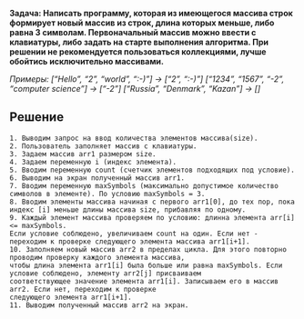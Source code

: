 **Задача: Написать программу, которая из имеющегося массива строк формирует новый массив из строк, длина которых меньше, либо равна 3 символам. Первоначальный массив можно ввести с клавиатуры, либо задать на старте выполнения алгоритма. При решении не рекомендуется пользоваться коллекциями, лучше обойтись исключительно массивами.**

*Примеры: [“Hello”, “2”, “world”, “:-)”] → [“2”, “:-)”] [“1234”, “1567”, “-2”, “computer science”] → [“-2”] [“Russia”, “Denmark”, “Kazan”] → []*

## Решение


    1. Выводим запрос на ввод количества элементов массива(size).
    2. Пользователь заполняет массив с клавиатуры.
    3. Задаем массив arr1 размером size.
    4. Задаем переменную i (индекс элемента).
    5. Вводим переменную count (счетчик элементов подходящих под условие).
    6. Выводим на экран полученный массив arr1.
    7. Вводим переменную maxSymbols (максимально допустимое количество символов в элементе). По условию maxSymbols = 3.
    8. Вводим элементы массива начиная с первого arr1[0], до тех пор, пока индекс [i] меньше длины массива size, прибавляя по одному.
    9. Каждый элемент массива проверяем по условию: длинна элемента arr[i] <= maxSymbols. 
    Если условие соблюдено, увеличиваем count на один. Если нет - переходим к проверке следующего элемента массива arr1[i+1].
    10. Заполняем новый массив arr2 в пределах цикла. Для этого повторно проводим проверку каждого элемента массива, 
    чтобы длина элемента arr1[i] была больше или равна maxSymbols. Если условие соблюдено, элементу arr2[j] присваиваем 
    соответствующее значение элемента arr1[i]. Записываем его в массив arr2. Если нет, переходим к проверке 
    следующего элемента arr1[i+1].
    11. Выводим полученный массив arr2 на экран.
